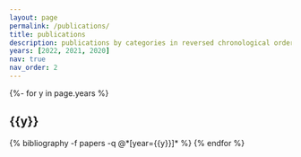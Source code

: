```yaml
---
layout: page
permalink: /publications/
title: publications
description: publications by categories in reversed chronological order. generated by jekyll-scholar.
years: [2022, 2021, 2020]
nav: true
nav_order: 2
---
```

<!-- _pages/publications.md -->
<div class="publications">

{%- for y in page.years %}
  <h2 class="year">{{y}}</h2>
  {% bibliography -f papers -q @*[year={{y}}]* %}
{% endfor %}

</div>
